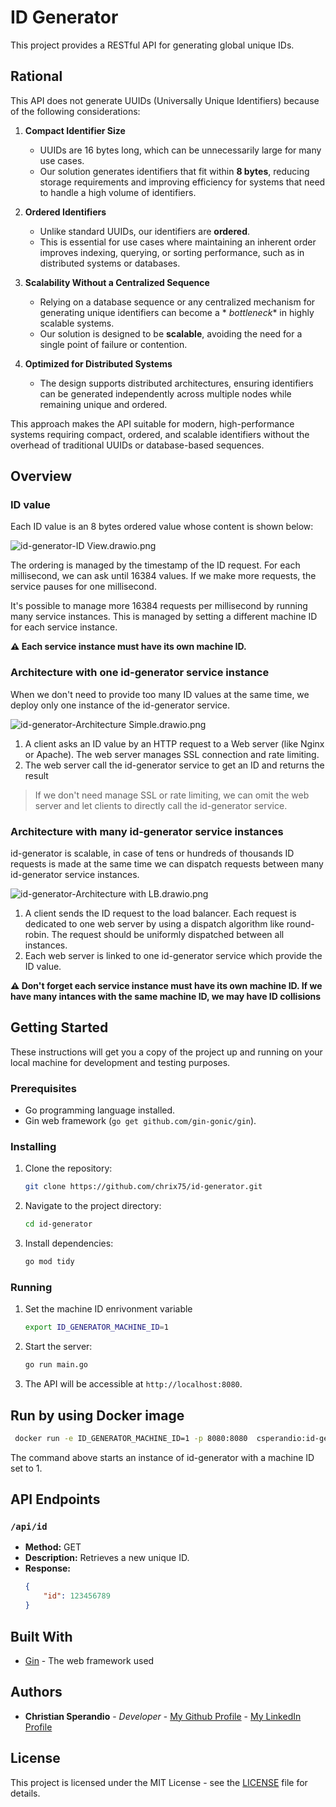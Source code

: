 # ID Generator

This project provides a RESTful API for generating global unique IDs.

## Rational

This API does not generate UUIDs (Universally Unique Identifiers) because of the following considerations:

1. **Compact Identifier Size**
    - UUIDs are 16 bytes long, which can be unnecessarily large for many use cases.
    - Our solution generates identifiers that fit within **8 bytes**, reducing storage requirements and improving
      efficiency for systems that need to handle a high volume of identifiers.

2. **Ordered Identifiers**
    - Unlike standard UUIDs, our identifiers are **ordered**.
    - This is essential for use cases where maintaining an inherent order improves indexing, querying, or sorting
      performance, such as in distributed systems or databases.

3. **Scalability Without a Centralized Sequence**
    - Relying on a database sequence or any centralized mechanism for generating unique identifiers can become a *
      *bottleneck** in highly scalable systems.
    - Our solution is designed to be **scalable**, avoiding the need for a single point of failure or contention.

4. **Optimized for Distributed Systems**
    - The design supports distributed architectures, ensuring identifiers can be generated independently across multiple
      nodes while remaining unique and ordered.

This approach makes the API suitable for modern, high-performance systems requiring compact, ordered, and scalable
identifiers without the overhead of traditional UUIDs or database-based sequences.

## Overview

### ID value

Each ID value is an 8 bytes ordered value whose content is shown below:

![id-generator-ID View.drawio.png](id-generator-ID%20View.drawio.png)

The ordering is managed by the timestamp of the ID request. For each millisecond, we can ask until 16384 values.
If we make more requests, the service pauses for one millisecond.

It's possible to manage more 16384 requests per millisecond by running many service instances. This is managed by
setting
a different machine ID for each service instance.

**⚠️ Each service instance must have its own machine ID.**

### Architecture with one id-generator service instance

When we don't need to provide too many ID values at the same time, we deploy only one instance of the id-generator
service.

![id-generator-Architecture Simple.drawio.png](id-generator-Architecture%20Simple.drawio.png)

1. A client asks an ID value by an HTTP request to a Web server (like Nginx or Apache). The web server manages SSL
   connection and rate limiting.
2. The web server call the id-generator service to get an ID and returns the result

> If we don't need manage SSL or rate limiting, we can omit the web server and let clients to directly call the
> id-generator service.

### Architecture with many id-generator service instances

id-generator is scalable, in case of tens or hundreds of thousands ID requests is made at the same time we can dispatch
requests between many id-generator service instances.

![id-generator-Architecture with LB.drawio.png](id-generator-Architecture%20with%20LB.drawio.png)

1. A client sends the ID request to the load balancer. Each request is dedicated to one web server by using a dispatch
   algorithm like round-robin. The request should be uniformly dispatched between all instances.
2. Each web server is linked to one id-generator service which provide the ID value.

**⚠️ Don't forget each service instance must have its own machine ID. If we have many intances with the same machine ID,
we may have ID collisions**

## Getting Started

These instructions will get you a copy of the project up and running on your local machine for development and testing
purposes.

### Prerequisites

* Go programming language installed.
* Gin web framework (`go get github.com/gin-gonic/gin`).

### Installing

1. Clone the repository:
   ```bash
   git clone https://github.com/chrix75/id-generator.git
   ```
2. Navigate to the project directory:
   ```bash
   cd id-generator
   ```
3. Install dependencies:
   ```bash
   go mod tidy
   ```

### Running

1. Set the machine ID enrivonment variable
    ```bash
    export ID_GENERATOR_MACHINE_ID=1
    ```
2. Start the server:
   ```bash
   go run main.go
   ```
3. The API will be accessible at `http://localhost:8080`.

## Run by using Docker image

   ```bash
    docker run -e ID_GENERATOR_MACHINE_ID=1 -p 8080:8080  csperandio:id-generator
   ```

The command above starts an instance of id-generator with a machine ID set to 1.

## API Endpoints

### `/api/id`

* **Method:** GET
* **Description:** Retrieves a new unique ID.
* **Response:**
    ```json
    {
        "id": 123456789
    }
    ```

## Built With

* [Gin](https://github.com/gin-gonic/gin) - The web framework used

## Authors

* **Christian Sperandio** -
  *Developer* - [My Github Profile](https://github.com/chrix75) - [My LinkedIn Profile](https://www.linkedin.com/in/christian-sperandio-25182a12)

## License

This project is licensed under the MIT License - see the [LICENSE](LICENSE) file for details.